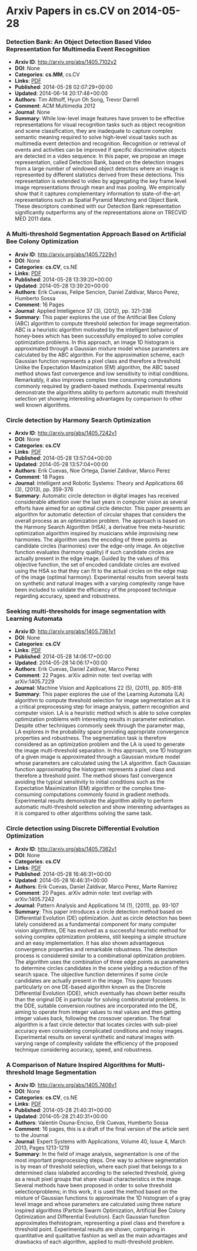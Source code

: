 # Arxiv Papers in cs.CV on 2014-05-28
### Detection Bank: An Object Detection Based Video Representation for Multimedia Event Recognition
- **Arxiv ID**: http://arxiv.org/abs/1405.7102v2
- **DOI**: None
- **Categories**: **cs.MM**, cs.CV
- **Links**: [PDF](http://arxiv.org/pdf/1405.7102v2)
- **Published**: 2014-05-28 02:07:29+00:00
- **Updated**: 2014-06-14 20:17:48+00:00
- **Authors**: Tim Althoff, Hyun Oh Song, Trevor Darrell
- **Comment**: ACM Multimedia 2012
- **Journal**: None
- **Summary**: While low-level image features have proven to be effective representations for visual recognition tasks such as object recognition and scene classification, they are inadequate to capture complex semantic meaning required to solve high-level visual tasks such as multimedia event detection and recognition. Recognition or retrieval of events and activities can be improved if specific discriminative objects are detected in a video sequence. In this paper, we propose an image representation, called Detection Bank, based on the detection images from a large number of windowed object detectors where an image is represented by different statistics derived from these detections. This representation is extended to video by aggregating the key frame level image representations through mean and max pooling. We empirically show that it captures complementary information to state-of-the-art representations such as Spatial Pyramid Matching and Object Bank. These descriptors combined with our Detection Bank representation significantly outperforms any of the representations alone on TRECVID MED 2011 data.



### A Multi-threshold Segmentation Approach Based on Artificial Bee Colony Optimization
- **Arxiv ID**: http://arxiv.org/abs/1405.7229v1
- **DOI**: None
- **Categories**: **cs.CV**, cs.NE
- **Links**: [PDF](http://arxiv.org/pdf/1405.7229v1)
- **Published**: 2014-05-28 13:39:20+00:00
- **Updated**: 2014-05-28 13:39:20+00:00
- **Authors**: Erik Cuevas, Felipe Sencion, Daniel Zaldivar, Marco Perez, Humberto Sossa
- **Comment**: 16 Pages
- **Journal**: Applied Intelligence 37 (3), (2012), pp. 321-336
- **Summary**: This paper explores the use of the Artificial Bee Colony (ABC) algorithm to compute threshold selection for image segmentation. ABC is a heuristic algorithm motivated by the intelligent behavior of honey-bees which has been successfully employed to solve complex optimization problems. In this approach, an image 1D histogram is approximated through a Gaussian mixture model whose parameters are calculated by the ABC algorithm. For the approximation scheme, each Gaussian function represents a pixel class and therefore a threshold. Unlike the Expectation Maximization (EM) algorithm, the ABC based method shows fast convergence and low sensitivity to initial conditions. Remarkably, it also improves complex time consuming computations commonly required by gradient-based methods. Experimental results demonstrate the algorithms ability to perform automatic multi threshold selection yet showing interesting advantages by comparison to other well known algorithms.



### Circle detection by Harmony Search Optimization
- **Arxiv ID**: http://arxiv.org/abs/1405.7242v1
- **DOI**: None
- **Categories**: **cs.CV**
- **Links**: [PDF](http://arxiv.org/pdf/1405.7242v1)
- **Published**: 2014-05-28 13:57:04+00:00
- **Updated**: 2014-05-28 13:57:04+00:00
- **Authors**: Erik Cuevas, Noe Ortega, Daniel Zaldivar, Marco Perez
- **Comment**: 18 Pages
- **Journal**: Intelligent and Robotic Systems: Theory and Applications 66 (3),
  (2013), pp. 359-376
- **Summary**: Automatic circle detection in digital images has received considerable attention over the last years in computer vision as several efforts have aimed for an optimal circle detector. This paper presents an algorithm for automatic detection of circular shapes that considers the overall process as an optimization problem. The approach is based on the Harmony Search Algorithm (HSA), a derivative free meta-heuristic optimization algorithm inspired by musicians while improvising new harmonies. The algorithm uses the encoding of three points as candidate circles (harmonies) over the edge-only image. An objective function evaluates (harmony quality) if such candidate circles are actually present in the edge image. Guided by the values of this objective function, the set of encoded candidate circles are evolved using the HSA so that they can fit to the actual circles on the edge map of the image (optimal harmony). Experimental results from several tests on synthetic and natural images with a varying complexity range have been included to validate the efficiency of the proposed technique regarding accuracy, speed and robustness.



### Seeking multi-thresholds for image segmentation with Learning Automata
- **Arxiv ID**: http://arxiv.org/abs/1405.7361v1
- **DOI**: None
- **Categories**: **cs.CV**
- **Links**: [PDF](http://arxiv.org/pdf/1405.7361v1)
- **Published**: 2014-05-28 14:06:17+00:00
- **Updated**: 2014-05-28 14:06:17+00:00
- **Authors**: Erik Cuevas, Daniel Zaldivar, Marco Perez
- **Comment**: 22 Pages. arXiv admin note: text overlap with arXiv:1405.7229
- **Journal**: Machine Vision and Applications 22 (5), (2011), pp. 805-818
- **Summary**: This paper explores the use of the Learning Automata (LA) algorithm to compute threshold selection for image segmentation as it is a critical preprocessing step for image analysis, pattern recognition and computer vision. LA is a heuristic method which is able to solve complex optimization problems with interesting results in parameter estimation. Despite other techniques commonly seek through the parameter map, LA explores in the probability space providing appropriate convergence properties and robustness. The segmentation task is therefore considered as an optimization problem and the LA is used to generate the image multi-threshold separation. In this approach, one 1D histogram of a given image is approximated through a Gaussian mixture model whose parameters are calculated using the LA algorithm. Each Gaussian function approximating the histogram represents a pixel class and therefore a threshold point. The method shows fast convergence avoiding the typical sensitivity to initial conditions such as the Expectation Maximization (EM) algorithm or the complex time-consuming computations commonly found in gradient methods. Experimental results demonstrate the algorithm ability to perform automatic multi-threshold selection and show interesting advantages as it is compared to other algorithms solving the same task.



### Circle detection using Discrete Differential Evolution Optimization
- **Arxiv ID**: http://arxiv.org/abs/1405.7362v1
- **DOI**: None
- **Categories**: **cs.CV**
- **Links**: [PDF](http://arxiv.org/pdf/1405.7362v1)
- **Published**: 2014-05-28 16:46:31+00:00
- **Updated**: 2014-05-28 16:46:31+00:00
- **Authors**: Erik Cuevas, Daniel Zaldivar, Marco Perez, Marte Ramirez
- **Comment**: 20 Pages. arXiv admin note: text overlap with arXiv:1405.7242
- **Journal**: Pattern Analysis and Applications 14 (1), (2011), pp. 93-107
- **Summary**: This paper introduces a circle detection method based on Differential Evolution (DE) optimization. Just as circle detection has been lately considered as a fundamental component for many computer vision algorithms, DE has evolved as a successful heuristic method for solving complex optimization problems, still keeping a simple structure and an easy implementation. It has also shown advantageous convergence properties and remarkable robustness. The detection process is considered similar to a combinational optimization problem. The algorithm uses the combination of three edge points as parameters to determine circles candidates in the scene yielding a reduction of the search space. The objective function determines if some circle candidates are actually present in the image. This paper focuses particularly on one DE-based algorithm known as the Discrete Differential Evolution (DDE), which eventually has shown better results than the original DE in particular for solving combinatorial problems. In the DDE, suitable conversion routines are incorporated into the DE, aiming to operate from integer values to real values and then getting integer values back, following the crossover operation. The final algorithm is a fast circle detector that locates circles with sub-pixel accuracy even considering complicated conditions and noisy images. Experimental results on several synthetic and natural images with varying range of complexity validate the efficiency of the proposed technique considering accuracy, speed, and robustness.



### A Comparison of Nature Inspired Algorithms for Multi-threshold Image Segmentation
- **Arxiv ID**: http://arxiv.org/abs/1405.7406v1
- **DOI**: None
- **Categories**: **cs.CV**, cs.NE
- **Links**: [PDF](http://arxiv.org/pdf/1405.7406v1)
- **Published**: 2014-05-28 21:40:31+00:00
- **Updated**: 2014-05-28 21:40:31+00:00
- **Authors**: Valentín Osuna-Enciso, Erik Cuevas, Humberto Sossa
- **Comment**: 16 pages, this is a draft of the final version of the article sent to
  the Journal
- **Journal**: Expert Systems with Applications, Volume 40, Issue 4, March 2013,
  Pages 1213-1219
- **Summary**: In the field of image analysis, segmentation is one of the most important preprocessing steps. One way to achieve segmentation is by mean of threshold selection, where each pixel that belongs to a determined class islabeled according to the selected threshold, giving as a result pixel groups that share visual characteristics in the image. Several methods have been proposed in order to solve threshold selectionproblems; in this work, it is used the method based on the mixture of Gaussian functions to approximate the 1D histogram of a gray level image and whose parameters are calculated using three nature inspired algorithms (Particle Swarm Optimization, Artificial Bee Colony Optimization and Differential Evolution). Each Gaussian function approximates thehistogram, representing a pixel class and therefore a threshold point. Experimental results are shown, comparing in quantitative and qualitative fashion as well as the main advantages and drawbacks of each algorithm, applied to multi-threshold problem.



